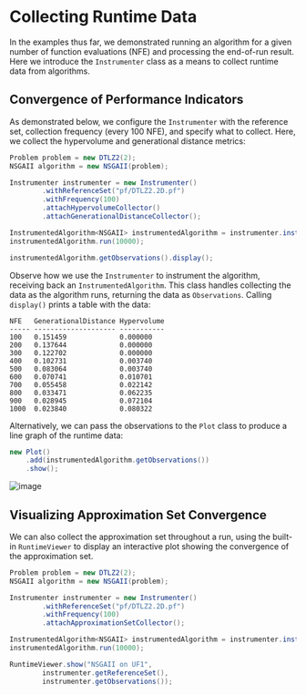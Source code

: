 # Collecting Runtime Data

In the examples thus far, we demonstrated running an algorithm for a given number of function evaluations (NFE) and
processing the end-of-run result.  Here we introduce the `Instrumenter` class as a means to collect runtime data from
algorithms.

## Convergence of Performance Indicators

As demonstrated below, we configure the `Instrumenter` with the reference set, collection frequency (every 100 NFE),
and specify what to collect.  Here, we collect the hypervolume and generational distance metrics:

<!-- java:examples/org/moeaframework/examples/runtime/PrintRuntimeDynamics.java [34:49] -->

```java
Problem problem = new DTLZ2(2);
NSGAII algorithm = new NSGAII(problem);

Instrumenter instrumenter = new Instrumenter()
        .withReferenceSet("pf/DTLZ2.2D.pf")
        .withFrequency(100)
        .attachHypervolumeCollector()
        .attachGenerationalDistanceCollector();

InstrumentedAlgorithm<NSGAII> instrumentedAlgorithm = instrumenter.instrument(algorithm);
instrumentedAlgorithm.run(10000);

instrumentedAlgorithm.getObservations().display();
```

Observe how we use the `Instrumenter` to instrument the algorithm, receiving back an `InstrumentedAlgorithm`.  This class
handles collecting the data as the algorithm runs, returning the data as `Observations`.  Calling `display()` prints
a table with the data:

<!-- output:examples/org/moeaframework/examples/runtime/PrintRuntimeDynamics.java [:12] -->

```
NFE   GenerationalDistance Hypervolume
----- -------------------- -----------
100   0.151459             0.000000
200   0.137644             0.000000
300   0.122702             0.000000
400   0.102731             0.003740
500   0.083064             0.003740
600   0.070741             0.010701
700   0.055458             0.022142
800   0.033471             0.062235
900   0.028945             0.072104
1000  0.023840             0.080322
```

Alternatively, we can pass the observations to the `Plot` class to produce a line graph of the runtime data:

<!-- java:examples/org/moeaframework/examples/runtime/PlotRuntimeDynamics.java [50:53] -->

```java
new Plot()
    .add(instrumentedAlgorithm.getObservations())
    .show();
```

![image](https://github.com/MOEAFramework/MOEAFramework/assets/2496211/e7a5f079-b44d-434b-a359-5c8744e5cc6b)

## Visualizing Approximation Set Convergence

We can also collect the approximation set throughout a run, using the built-in `RuntimeViewer` to display an interactive
plot showing the convergence of the approximation set.

<!-- java:examples/org/moeaframework/examples/runtime/RuntimeViewerExample.java [35:51] -->

```java
Problem problem = new DTLZ2(2);
NSGAII algorithm = new NSGAII(problem);

Instrumenter instrumenter = new Instrumenter()
        .withReferenceSet("pf/DTLZ2.2D.pf")
        .withFrequency(100)
        .attachApproximationSetCollector();

InstrumentedAlgorithm<NSGAII> instrumentedAlgorithm = instrumenter.instrument(algorithm);
instrumentedAlgorithm.run(10000);

RuntimeViewer.show("NSGAII on UF1",
        instrumenter.getReferenceSet(),
        instrumenter.getObservations());
```

